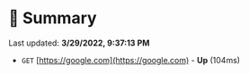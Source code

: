 # 📖 Summary
Last updated: **3/29/2022, 9:37:13 PM**

- `GET` [https://google.com](https://google.com) - **Up** (104ms)
